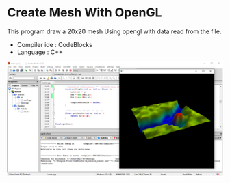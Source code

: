 # Create Mesh With OpenGL

This program draw a 20x20 mesh Using opengl with data read from the file. 

* Compiler ide : CodeBlocks
* Language : C++

![Screenshot](https://github.com/mertguner/Create-Mesh-With-OpenGL/raw/master/Screenshot.jpg)
